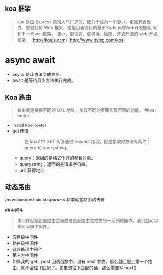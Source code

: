 ## koa 框架
  > koa 是由 Express 原班人马打造的，致力于成为一个更小、更富有表现力、更健壮的 Web 框架，也是目前流行的基于Node.js的Web开发框架,号称下一代web框架。 更小、更快速、更灵活、极简、开放开源的 web 开发框架。
  > (http://koajs.com)
  > (http://www.itying.com/koa)

# async await
  - async 是让方法变成异步。
  - await 是等待异步方法执行完成。

## Koa 路由
  > 路由就是根据不同的 URL 地址，加载不同的页面实现不同的功能。
#koa-router 
  - install koa-router
  - get 传值
    > 在 koa2 中 GET 传值通过 request 接收，但是接收的方法有两种：query 和 querystring。
    - query：返回的是格式化好的参数对象。
    - querystring：返回的是请求字符串。
    - url: 获得地址

## 动态路由
  /newscontent/:aid
  ctx.params 获取动态路由的传值

##中间件
  > 中间件就是匹配路由之前或者匹配路由完成做的一系列的操作，我们就可以把它叫做中间件。
  - 应用级中间件
  - 路由级中间件
  - 错误处理中间件
  - 第三方中间件
  - 如果我的 get、post 回调函数中，没有 next 参数，那么就匹配上第一个路由，就不会往下匹配了。如果想往下匹配的话，那么需要写 next()





